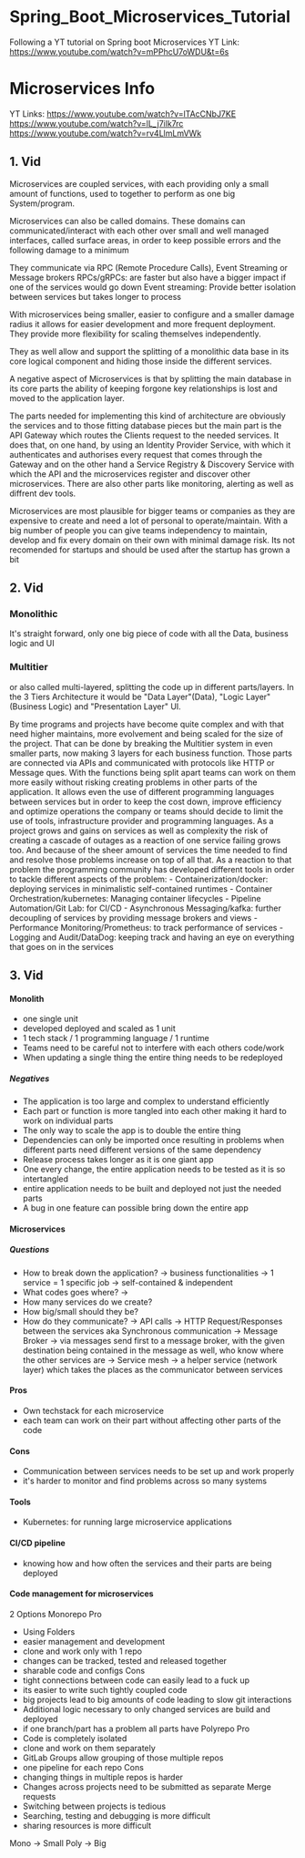 # Spring_Boot_Microservices_Tutorial
Following a YT tutorial on Spring boot Microservices 
YT Link: https://www.youtube.com/watch?v=mPPhcU7oWDU&t=6s



# Microservices Info

YT Links:
https://www.youtube.com/watch?v=lTAcCNbJ7KE
https://www.youtube.com/watch?v=lL_j7ilk7rc
https://www.youtube.com/watch?v=rv4LlmLmVWk

## 1. Vid
Microservices are coupled services, with each providing only a small amount of functions, used to together to perform as one big System/program.

Microservices can also be called domains.
These domains can communicated/interact with each other over small and well managed interfaces, called surface areas, in order to keep possible errors and the following damage to a minimum

They communicate via RPC (Remote Procedure Calls), Event Streaming or Message brokers
	RPCs/gRPCs: are faster but also have a bigger impact if one of the services would go down
	Event streaming: Provide better isolation between services but takes longer to process

With microservices being smaller, easier to configure and a smaller damage radius it allows for easier development and more frequent deployment. They provide more flexibility for scaling themselves independently. 

They as well allow and support the splitting of a monolithic data base in its core logical component and hiding those inside the different services.

A negative aspect of Microservices is that by splitting the main database in its core parts the ability of keeping forgone key relationships is lost and moved to the application layer.

The parts needed for implementing this kind of architecture are obviously the services and to those fitting database pieces but the main part is the API Gateway which routes the Clients request to the needed services. It does that, on one hand, by using an Identity Provider Service, with which it authenticates and authorises every request that comes through the Gateway and on the other hand a Service Registry & Discovery Service with which the API and the microservices register and discover other microservices.
There are also other parts like monitoring, alerting as well as diffrent dev tools.

Microservices are most plausible for bigger teams or companies as they are expensive to create and need a lot of personal to operate/maintain. With a big number of people you can give teams independency to maintain, develop and fix every domain on their own with minimal damage risk. 
Its not recomended for startups and should be used after the startup has grown a bit


## 2. Vid
### Monolithic
It's straight forward, only one big piece of code with all the Data, business logic and UI

### Multitier
or also called multi-layered, splitting the code up in different parts/layers. In the 3 Tiers Architecture it would be "Data Layer"(Data), "Logic Layer" (Business Logic) and "Presentation Layer" UI. 

By time programs and projects have become quite complex and with that need higher maintains, more evolvement and being scaled for the size of the project.
That can be done by breaking the Multitier system in even smaller parts, now making 3 layers for each business function. Those parts are connected via APIs and communicated with protocols like HTTP or Message ques. 
With the functions being split apart teams can work on them more easily without risking creating problems in other parts of the application. 
It allows even the use of different programming languages between services but in order to keep the cost down, improve efficiency and optimize operations the company or teams should decide to limit the use of tools, infrastructure provider and programming languages.
As a project grows and gains on services as well as complexity the risk of creating a cascade of outages as a reaction of one service failing grows too. And because of the sheer amount of services the time needed to find and resolve those problems increase on top of all that.
As a reaction to that problem the programming community has developed different tools in order to tackle different aspects of the problem:
	- Containerization/docker: deploying services in minimalistic self-contained runtimes 
	- Container Orchestration/kubernetes: Managing container lifecycles 
	- Pipeline Automation/Git Lab: for CI/CD
	- Asynchronous Messaging/kafka: further decoupling of services by providing message brokers and views
	- Performance Monitoring/Prometheus: to track performance of services
	- Logging and Audit/DataDog: keeping track and having an eye on everything that goes on in the services


## 3. Vid

#### Monolith
- one single unit
- developed deployed and scaled as 1 unit
- 1 tech stack / 1 programming language / 1 runtime
- Teams need to be careful not to interfere with each others code/work
- When updating a single thing the entire thing needs to be redeployed

##### Negatives
- The application is too large and complex to understand efficiently
- Each part or function is more tangled into each  other making it hard to work on individual parts
- The only way to scale the app is to double the entire thing
- Dependencies can only be imported once resulting in problems when different parts need different versions of the same dependency
- Release process takes longer as it is one giant app
- One every change, the entire application needs to be tested as it is so intertangled 
- entire application needs to be built and deployed not just the needed parts
- A bug in one feature can possible bring down the entire app

#### Microservices

##### Questions
- How to break down the application? 
	-> business functionalities -> 1 service = 1 specific job -> self-contained & independent
- What codes goes where? -> 
- How many services do we create?
- How big/small should they be?
- How do they communicate?
	-> API calls -> HTTP Request/Responses between the services aka Synchronous communication 
	-> Message Broker -> via messages send first to a message broker, with the given destination being contained in the message as well, who know where the other services are 
	-> Service mesh -> a helper service (network layer) which takes the places as the communicator between services

#### Pros
- Own techstack for each microservice
- each team can work on their part without affecting other parts of the code

#### Cons
- Communication between services needs to be set up and work properly 
- it's harder to monitor and find problems across so many systems

#### Tools
- Kubernetes: for running large microservice applications 

#### CI/CD pipeline
- knowing how and how often the services and their parts are being deployed

#### Code management for microservices
2 Options
Monorepo
Pro
- Using Folders
- easier management and development
- clone and work only with 1 repo
- changes can be tracked, tested and released together
- sharable code and configs
Cons
- tight connections between code can easily lead to a fuck up 
- its easier to write such tightly coupled code
- big projects lead to big amounts of code leading to slow git interactions
- Additional logic necessary to only changed services are build and deployed
- if one branch/part has a problem all parts have
Polyrepo
Pro
- Code is completely isolated
- clone and work on them separately
- GitLab Groups allow grouping of those multiple repos
- one pipeline for each repo
Cons
- changing things in multiple repos is harder
- Changes across projects need to be submitted as separate Merge requests
- Switching between projects is tedious
- Searching, testing and debugging is more difficult
- sharing resources is more difficult

Mono -> Small
Poly -> Big



